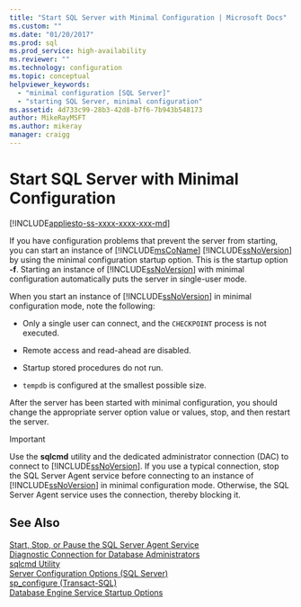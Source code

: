 ```yaml
---
title: "Start SQL Server with Minimal Configuration | Microsoft Docs"
ms.custom: ""
ms.date: "01/20/2017"
ms.prod: sql
ms.prod_service: high-availability
ms.reviewer: ""
ms.technology: configuration
ms.topic: conceptual
helpviewer_keywords: 
  - "minimal configuration [SQL Server]"
  - "starting SQL Server, minimal configuration"
ms.assetid: 4d733c99-28b3-42d8-b7f6-7b943b548173
author: MikeRayMSFT
ms.author: mikeray
manager: craigg
---
```

# Start SQL Server with Minimal Configuration
[!INCLUDE[appliesto-ss-xxxx-xxxx-xxx-md](../../includes/appliesto-ss-xxxx-xxxx-xxx-md.md)]

  If you have configuration problems that prevent the server from starting, you can start an instance of [!INCLUDE[msCoName](../../includes/msconame-md.md)] [!INCLUDE[ssNoVersion](../../includes/ssnoversion-md.md)] by using the minimal configuration startup option. This is the startup option **-f**. Starting an instance of [!INCLUDE[ssNoVersion](../../includes/ssnoversion-md.md)] with minimal configuration automatically puts the server in single-user mode.  
  
 When you start an instance of [!INCLUDE[ssNoVersion](../../includes/ssnoversion-md.md)] in minimal configuration mode, note the following:  
  
-   Only a single user can connect, and the `CHECKPOINT` process is not executed.  
  
-   Remote access and read-ahead are disabled.  
  
-   Startup stored procedures do not run.  

-   `tempdb` is configured at the smallest possible size.
  
 After the server has been started with minimal configuration, you should change the appropriate server option value or values, stop, and then restart the server.  
  
> [!IMPORTANT]  
>  Use the **sqlcmd** utility and the dedicated administrator connection (DAC) to connect to [!INCLUDE[ssNoVersion](../../includes/ssnoversion-md.md)]. If you use a typical connection, stop the SQL Server Agent service before connecting to an instance of [!INCLUDE[ssNoVersion](../../includes/ssnoversion-md.md)] in minimal configuration mode. Otherwise, the SQL Server Agent service uses the connection, thereby blocking it.  
  
## See Also  
 [Start, Stop, or Pause the SQL Server Agent Service](http://msdn.microsoft.com/library/c95a9759-dd30-4ab6-9ab0-087bb3bfb97c)   
 [Diagnostic Connection for Database Administrators](../../database-engine/configure-windows/diagnostic-connection-for-database-administrators.md)   
 [sqlcmd Utility](../../tools/sqlcmd-utility.md)   
 [Server Configuration Options &#40;SQL Server&#41;](../../database-engine/configure-windows/server-configuration-options-sql-server.md)   
 [sp_configure &#40;Transact-SQL&#41;](../../relational-databases/system-stored-procedures/sp-configure-transact-sql.md)   
 [Database Engine Service Startup Options](../../database-engine/configure-windows/database-engine-service-startup-options.md)  
  
  

